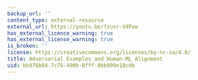 ```yaml
---
backup_url: ''
content_type: external-resource
external_url: https://youtu.be/fzusr-VdPxw
has_external_licence_warning: true
has_external_license_warning: true
is_broken: ''
license: https://creativecommons.org/licenses/by-nc-sa/4.0/
title: Adversarial Examples and Human-ML Alignment
uid: bb976b84-7c76-490b-8fff-8bb999e18cdb
---
```

